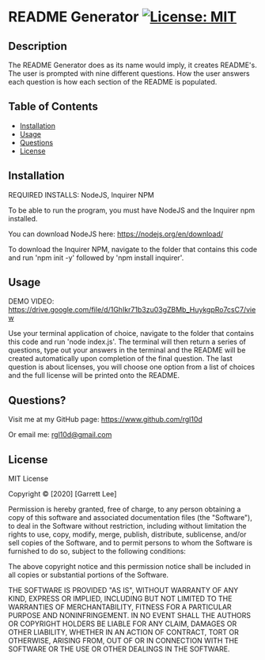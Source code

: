 # README Generator [![License: MIT](https://img.shields.io/badge/License-MIT-yellow.svg)](https://opensource.org/licenses/MIT)

## Description 

The README Generator does as its name would imply, it creates README's. The user is prompted with nine different questions. How the user answers each question is how each section of the README is populated.

## Table of Contents

* [Installation](#installation)
* [Usage](#usage)
* [Questions](#questions)
* [License](#license)

## Installation
REQUIRED INSTALLS: NodeJS, Inquirer NPM

To be able to run the program, you must have NodeJS and the Inquirer npm installed.

You can download NodeJS here: https://nodejs.org/en/download/

To download the Inquirer NPM, navigate to the folder that contains this code and run 'npm init -y' followed by 'npm install inquirer'.

## Usage 

DEMO VIDEO: https://drive.google.com/file/d/1GhIkr71b3zu03gZBMb_HuykgpRo7csC7/view

Use your terminal application of choice, navigate to the folder that contains this code and run 'node index.js'. The terminal will then return a series of questions, type out your answers in the terminal and the README will be created automatically upon completion of the final question. The last question is about licenses, you will choose one option from a list of choices and the full license will be printed onto the README.

## Questions?

Visit me at my GitHub page: https://www.github.com/rgl10d

Or email me: rgl10d@gmail.com

## License

MIT License

Copyright © [2020] [Garrett Lee]

Permission is hereby granted, free of charge, to any person obtaining a copy
of this software and associated documentation files (the "Software"), to deal
in the Software without restriction, including without limitation the rights
to use, copy, modify, merge, publish, distribute, sublicense, and/or sell
copies of the Software, and to permit persons to whom the Software is
furnished to do so, subject to the following conditions:

The above copyright notice and this permission notice shall be included in all
copies or substantial portions of the Software.

THE SOFTWARE IS PROVIDED "AS IS", WITHOUT WARRANTY OF ANY KIND, EXPRESS OR
IMPLIED, INCLUDING BUT NOT LIMITED TO THE WARRANTIES OF MERCHANTABILITY,
FITNESS FOR A PARTICULAR PURPOSE AND NONINFRINGEMENT. IN NO EVENT SHALL THE
AUTHORS OR COPYRIGHT HOLDERS BE LIABLE FOR ANY CLAIM, DAMAGES OR OTHER
LIABILITY, WHETHER IN AN ACTION OF CONTRACT, TORT OR OTHERWISE, ARISING FROM,
OUT OF OR IN CONNECTION WITH THE SOFTWARE OR THE USE OR OTHER DEALINGS IN THE
SOFTWARE.
